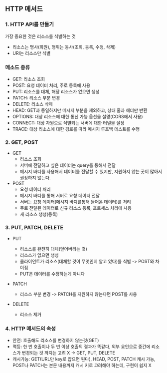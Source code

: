 ## HTTP 메서드



### 1. HTTP API를 만들기

가장 중요한 것은 리소스를 식별하는 것

- 리소스는 명사(회원), 행위는 동사(조회, 등록, 수정, 삭제)
- URI는 리소스만 식별



### 메소드 종류

- GET: 리소스 조회
- POST: 요청 데이터 처리, 주로 등록에 사용
- PUT: 리소스를 대체, 해당 리소스가 없으면 생성
- PATCH: 리소스 부분 변경
- DELETE: 리소스 삭제
- HEAD: GET과 동일하지만 메시지 부분을 제외하고, 상태 줄과 헤더만 반환
- OPTIONS: 대상 리소스에 대한 통신 가능 옵션을 설명(CORS에서 사용)
- CONNECT: 대상 자원으로 식별되는 서버에 대한 터널을 설정
- TRACE: 대상 리소스에 대한 경로를 따라 메시지 루프백 테스트를 수행

### 2. GET, POST

- GET
  - 리소스 조회
  - 서버에 전달하고 싶은 데이터는 query를 통해서 전달
  - 메시지 바디를 사용해서 데이터를 전달할 수 있지만, 지원하지 않는 곳이 많아서 권장하지 않는다.
- POST
  - 요청 데이터 처리
  - 메시지 바디를 통해 서버로 요청 데이터 전달
  - 서버는 요청 데이터(메시지 바디를통해 들어온 데이터)를 처리
  - 주로 전달된 데이터로 신규 리소스 등록, 프로세스 처리에 사용
  - 새 리소스 생성(등록)



### 3. PUT, PATCH, DELETE

- PUT
  - 리소스를 완전히 대체(덮어버리는 것)
  - 리소스가 없으면 생성
  - 클라이언트가 리소스(대체할 것이 무엇인지 알고 있다)를 식별 -> POST와 차이점
  - PUT은 데이터를 수정하는게 아니다

- PATCH
  - 리소스 부분 변경 -> PATCH를 지원하지 않는다면 POST를 사용
- DELETE
  - 리소스 제거



### 4. HTTP 메서드의 속성

- 안전: 호출해도 리소스를 변경하지 않는것(GET)
- 멱등: 한 번 호출이나 두 번 이상 호출의 결과가 똑같다, 외부 요인으로 중간에 리소스가 변경되는 것 까지는 고려 X -> GET, PUT, DELETE
- 캐시가능: GET(URL만 key로 잡으면 된다), HEAD, POST, PATCH 캐시 가능, POST나 PATCH는 본문 내용까지 캐시 키로 고려해야 하는데, 구현이 쉽지 X